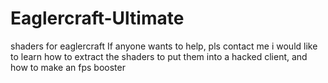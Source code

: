# Eaglercraft-Ultimate
shaders for eaglercraft
If anyone wants to help, pls contact me
i would like to learn how to extract the shaders to put them into a hacked client, and how to make an fps booster
